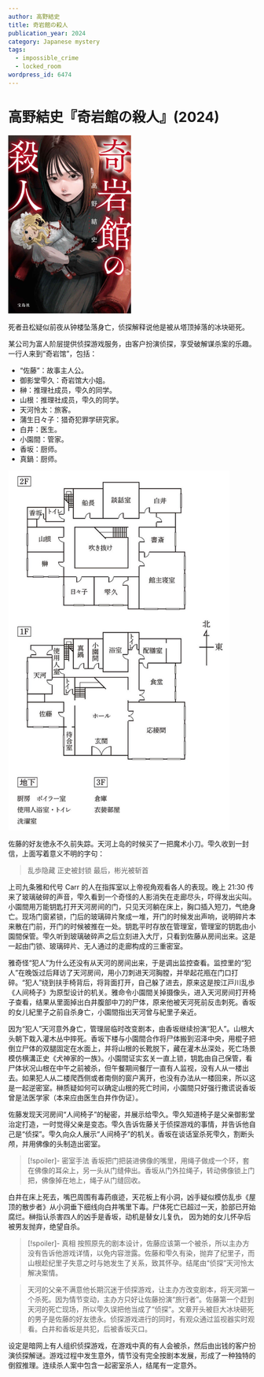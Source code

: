 ```yaml
---
author: 高野結史
title: 奇岩館の殺人
publication_year: 2024
category: Japanese mystery
tags:
  - impossible_crime
  - locked_room
wordpress_id: 6474
---
```


# 高野結史『奇岩館の殺人』(2024)

<img src=images/2024_cover.jpg width=250/>

死者丑松疑似前夜从钟楼坠落身亡，侦探解释说他是被从塔顶掉落的冰块砸死。

某公司为富人阶层提供侦探游戏服务，由客户扮演侦探，享受破解谋杀案的乐趣。一行人来到“奇岩馆”，包括：

* “佐藤”：故事主人公。
* 御影堂雫久：奇岩馆大小姐。
* 榊：推理社成员，雫久的同学。
* 山根：推理社成员，雫久的同学。
* 天河怜太：旅客。
* 蒲生日々子：猎奇犯罪学研究家。
* 白井：医生。
* 小園間：管家。
* 香坂：厨师。
* 真鍋：厨师。

<img src=images/2024_floor_plan.jpg width=450/>

佐藤的好友徳永不久前失踪。天河上岛的时候买了一把魔术小刀。雫久收到一封信，上面写着意义不明的字句：

> 乱歩隐藏
> 正史被封锁
> 最后，彬光被斩首

上司九条雅和代号 Carr 的人在指挥室以上帝视角观看各人的表现。晚上 21:30 传来了玻璃破碎的声音，雫久看到一个奇怪的人影消失在走廊尽头，吓得发出尖叫。小園間用万能钥匙打开天河房间的门，只见天河躺在床上，胸口插入短刀，气绝身亡。现场门窗紧锁，门后的玻璃碎片聚成一堆，开门的时候发出声响，说明碎片本来散在门前，开门的时候被推在一处。钥匙平时存放在管理室，管理室的钥匙由小園間保管。雫久听到玻璃破碎声之后立刻进入大厅，只看到佐藤从房间出来。这是一起由门锁、玻璃碎片、无人通过的走廊构成的三重密室。

雅奇怪“犯人”为什么还没有从天河的房间出来，于是调出监控查看。监控里的“犯人”在晚饭过后拜访了天河房间，用小刀刺进天河胸膛，并举起花瓶在门口打碎。“犯人”绕到扶手椅背后，将背面打开，自己躲了进去，原来这是按江戸川乱歩《人间椅子》为原型设计的机关。雅命令小園間关掉摄像头，进入天河房间打开椅子查看，结果从里面掉出白井腹部中刀的尸体，原来他被天河死前反击刺死。香坂的女儿紀里子之前自杀身亡，小園間指出天河曾与紀里子亲近。

因为“犯人”天河意外身亡，管理层临时改变剧本，由香坂继续扮演“犯人”。山根大头朝下栽入灌木丛中摔死。香坂下楼与小園間合作将尸体搬到沼泽中央，用棍子把倒立尸体的双腿固定在水面上，并将山根的长靴脱下，藏在灌木丛深处，死亡场景模仿横溝正史《犬神家的一族》。小園間证实玄关一直上锁，钥匙由自己保管，看尸体状况山根在中午之前被杀，但午餐期间餐厅一直有人监视，没有人从一楼出去。如果犯人从二楼爬西侧或者南侧的窗户离开，也没有办法从一楼回来，所以这是一起逆密室。榊质疑如何可以确定山根的死亡时间，小園間只好强行撒谎说香坂曾是法医学家（本来应由医生白井作伪证）。

佐藤发现天河房间“人间椅子”的秘密，并展示给雫久。雫久知道椅子是父亲御影堂治定打造，一时觉得父亲是变态。雫久告诉佐藤关于侦探游戏的事情，并告诉他自己是“侦探”。雫久向众人展示“人间椅子”的机关。香坂在谈话室杀死雫久，割断头颅，并用佛像的头制造出密室。

> [!spoiler]- 密室手法
> 香坂把门把装进佛像的嘴里，用绳子做成一个环，套在佛像的耳朵上，另一头从门缝伸出。香坂从门外拉绳子，转动佛像锁上门把，佛像掉在地上，绳子从门缝回收。

白井在床上死去，嘴巴周围有毒药痕迹，天花板上有小洞，凶手疑似模仿乱歩《屋顶的散步者》从小洞垂下细线向白井嘴里下毒。尸体死亡已超过一天，脸部已开始腐烂。榊指认杀害四人的凶手是香坂，动机是替女儿复仇，
因为她的女儿怀孕后被男友抛弃，绝望自杀。

> [!spoiler]- 真相
> 按照原先的剧本设计，佐藤应该第一个被杀，所以主办方没有告诉他游戏详情，以免内容泄露。佐藤和雫久有染，抛弃了纪里子，而山根趁纪里子失意之时与她发生了关系，致其怀孕。结尾由“侦探”天河怜太解决案情。

> 天河的父亲不满意他长期沉迷于侦探游戏，让主办方改变剧本，将天河第一个杀死。因为情节变动，主办方只好让佐藤扮演“旅行者”。佐藤第一个赶到天河的死亡现场，所以雫久误把他当成了“侦探”。文章开头被巨大冰块砸死的男子是佐藤的好友徳永。侦探游戏进行的同时，有观众通过监视器实时观看。白井和香坂是共犯，后被香坂灭口。

设定是暗网上有人组织侦探游戏，在游戏中真的有人会被杀，然后由出钱的客户扮演侦探解谜。游戏过程中发生意外，情节没有完全按剧本发展，形成了一种独特的倒叙推理。连续杀人案中包含一起密室杀人，结尾有一定意外。